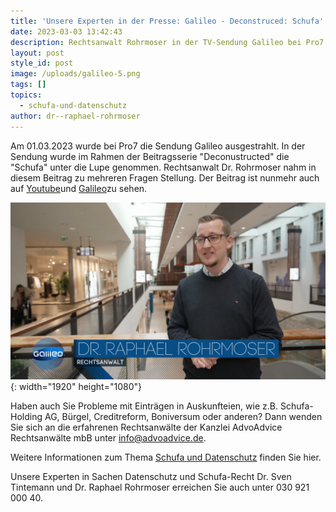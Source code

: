 ```yaml
---
title: 'Unsere Experten in der Presse: Galileo - Deconstruced: Schufa'
date: 2023-03-03 13:42:43
description: Rechtsanwalt Rohrmoser in der TV-Sendung Galileo bei Pro7
layout: post
style_id: post
image: /uploads/galileo-5.png
tags: []
topics:
  - schufa-und-datenschutz
author: dr--raphael-rohrmoser
---
```

Am 01.03.2023 wurde bei Pro7 die Sendung Galileo ausgestrahlt. In der Sendung wurde im Rahmen der Beitragsserie "Deconustructed" die "Schufa" unter die Lupe genommen. Rechtsanwalt Dr. Rohrmoser nahm in diesem Beitrag zu mehreren Fragen Stellung. Der Beitrag ist nunmehr auch auf [Youtube](https://www.youtube.com/watch?v=kCUJDTWIv8w)und [Galileo](https://www.galileo.tv/video/deconstructed-schufa-wie-vertrauenswuerdig-sind-wir-in-geldangelegenheiten/)zu sehen.

![](/uploads/galileo-7.png){: width="1920" height="1080"}

Haben auch Sie Probleme mit Einträgen in Auskunfteien, wie z.B. Schufa-Holding AG, Bürgel, Creditreform, Boniversum oder anderen? Dann wenden Sie sich an die erfahrenen Rechtsanwälte der Kanzlei AdvoAdvice Rechtsanwälte mbB unter [info@advoadvice.de](mailto:info@advoadvice.de).

Weitere Informationen zum Thema [Schufa und Datenschutz](/themen/schufa-und-datenschutz/)&nbsp;finden Sie hier.&nbsp;

Unsere Experten in Sachen Datenschutz und Schufa-Recht Dr. Sven Tintemann und Dr. Raphael Rohrmoser erreichen Sie auch unter 030 921 000 40.